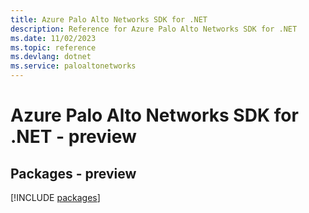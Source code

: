 ```yaml
---
title: Azure Palo Alto Networks SDK for .NET
description: Reference for Azure Palo Alto Networks SDK for .NET
ms.date: 11/02/2023
ms.topic: reference
ms.devlang: dotnet
ms.service: paloaltonetworks
---
```

# Azure Palo Alto Networks SDK for .NET - preview
## Packages - preview
[!INCLUDE [packages](palo-alto-networks-index.md)]